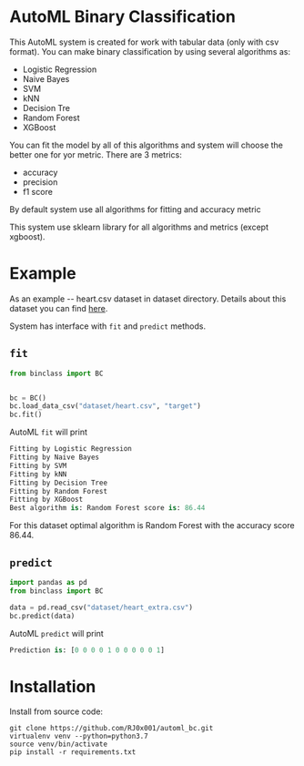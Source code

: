 # AutoML Binary Classification

This AutoML system is created for work with tabular data (only with csv format).
You can make binary classification by using several algorithms as:
- Logistic Regression
- Naive Bayes
- SVM
- kNN
- Decision Tre
- Random Forest
- XGBoost

You can fit the model by all of this algorithms and system will choose the better one for yor metric.
There are 3 metrics:
- accuracy
- precision
- f1 score

By default system use all algorithms for fitting and accuracy metric

This system use sklearn library for all algorithms and metrics (except xgboost).

# Example

As an example -- heart.csv dataset in dataset directory.
Details about this dataset you can find [here](https://www.kaggle.com/ronitf/heart-disease-uci?select=heart.csv).

System has interface with `fit` and `predict` methods.
## `fit`
```python
from binclass import BC


bc = BC()
bc.load_data_csv("dataset/heart.csv", "target")
bc.fit()
```
AutoML `fit` will print 
```py
Fitting by Logistic Regression
Fitting by Naive Bayes
Fitting by SVM
Fitting by kNN
Fitting by Decision Tree
Fitting by Random Forest
Fitting by XGBoost
Best algorithm is: Random Forest score is: 86.44
```
For this dataset optimal algorithm is Random Forest with the accuracy score 86.44.

## `predict`
```python
import pandas as pd
from binclass import BC

data = pd.read_csv("dataset/heart_extra.csv")
bc.predict(data)
```
AutoML `predict` will print 
```py
Prediction is: [0 0 0 0 1 0 0 0 0 0 1]
```
 
# Installation

Install from source code:
```
git clone https://github.com/RJ0x001/automl_bc.git
virtualenv venv --python=python3.7
source venv/bin/activate
pip install -r requirements.txt
```
